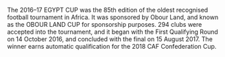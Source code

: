 The 2016–17 EGYPT CUP was the 85th edition of the oldest recognised football tournament in Africa. It was sponsored by Obour Land, and known as the OBOUR LAND CUP for sponsorship purposes. 294 clubs were accepted into the tournament, and it began with the First Qualifying Round on 14 October 2016, and concluded with the final on 15 August 2017. The winner earns automatic qualification for the 2018 CAF Confederation Cup.
